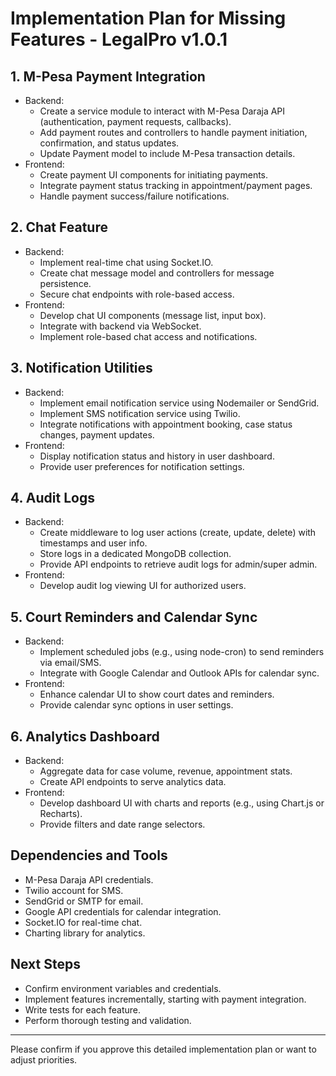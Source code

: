 # Implementation Plan for Missing Features - LegalPro v1.0.1

## 1. M-Pesa Payment Integration
- Backend:
  - Create a service module to interact with M-Pesa Daraja API (authentication, payment requests, callbacks).
  - Add payment routes and controllers to handle payment initiation, confirmation, and status updates.
  - Update Payment model to include M-Pesa transaction details.
- Frontend:
  - Create payment UI components for initiating payments.
  - Integrate payment status tracking in appointment/payment pages.
  - Handle payment success/failure notifications.

## 2. Chat Feature
- Backend:
  - Implement real-time chat using Socket.IO.
  - Create chat message model and controllers for message persistence.
  - Secure chat endpoints with role-based access.
- Frontend:
  - Develop chat UI components (message list, input box).
  - Integrate with backend via WebSocket.
  - Implement role-based chat access and notifications.

## 3. Notification Utilities
- Backend:
  - Implement email notification service using Nodemailer or SendGrid.
  - Implement SMS notification service using Twilio.
  - Integrate notifications with appointment booking, case status changes, payment updates.
- Frontend:
  - Display notification status and history in user dashboard.
  - Provide user preferences for notification settings.

## 4. Audit Logs
- Backend:
  - Create middleware to log user actions (create, update, delete) with timestamps and user info.
  - Store logs in a dedicated MongoDB collection.
  - Provide API endpoints to retrieve audit logs for admin/super admin.
- Frontend:
  - Develop audit log viewing UI for authorized users.

## 5. Court Reminders and Calendar Sync
- Backend:
  - Implement scheduled jobs (e.g., using node-cron) to send reminders via email/SMS.
  - Integrate with Google Calendar and Outlook APIs for calendar sync.
- Frontend:
  - Enhance calendar UI to show court dates and reminders.
  - Provide calendar sync options in user settings.

## 6. Analytics Dashboard
- Backend:
  - Aggregate data for case volume, revenue, appointment stats.
  - Create API endpoints to serve analytics data.
- Frontend:
  - Develop dashboard UI with charts and reports (e.g., using Chart.js or Recharts).
  - Provide filters and date range selectors.

## Dependencies and Tools
- M-Pesa Daraja API credentials.
- Twilio account for SMS.
- SendGrid or SMTP for email.
- Google API credentials for calendar integration.
- Socket.IO for real-time chat.
- Charting library for analytics.

## Next Steps
- Confirm environment variables and credentials.
- Implement features incrementally, starting with payment integration.
- Write tests for each feature.
- Perform thorough testing and validation.

---

Please confirm if you approve this detailed implementation plan or want to adjust priorities.
